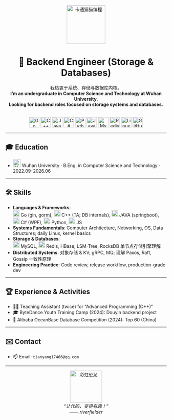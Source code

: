 <!-- 卡通风格 Backend Engineer 主页 by Copilot -->
<div align="center">
  <img src="https://raw.githubusercontent.com/riverfielder/riverfielder/master/assets/cat-coding.gif" width="120" alt="卡通猫猫编程" />
  
  # 🐾 Backend Engineer (Storage & Databases)

  我热衷于系统、存储与数据库内核。<br>
  <strong>I’m an undergraduate in Computer Science and Technology at Wuhan University.<br>
  Looking for backend roles focused on storage systems and databases.</strong>
  <br/><br/>

  <img src="https://cdn.jsdelivr.net/gh/devicons/devicon/icons/go/go-original.svg" width="32" title="Go" />
  <img src="https://cdn.jsdelivr.net/gh/devicons/devicon/icons/cplusplus/cplusplus-original.svg" width="32" title="C++" />
  <img src="https://cdn.jsdelivr.net/gh/devicons/devicon/icons/java/java-original.svg" width="32" title="Java" />
  <img src="https://cdn.jsdelivr.net/gh/devicons/devicon/icons/csharp/csharp-original.svg" width="32" title="C#" />
  <img src="https://cdn.jsdelivr.net/gh/devicons/devicon/icons/python/python-original.svg" width="32" title="Python" />
  <img src="https://cdn.jsdelivr.net/gh/devicons/devicon/icons/javascript/javascript-original.svg" width="32" title="JavaScript" />
  <img src="https://cdn.jsdelivr.net/gh/devicons/devicon/icons/mysql/mysql-original.svg" width="32" title="MySQL" />
  <img src="https://cdn.jsdelivr.net/gh/devicons/devicon/icons/redis/redis-original.svg" width="32" title="Redis" />
  <img src="https://cdn.jsdelivr.net/gh/devicons/devicon/icons/linux/linux-original.svg" width="32" title="Linux" />
  <img src="https://cdn.jsdelivr.net/gh/devicons/devicon/icons/github/github-original.svg" width="32" title="GitHub" />
</div>

---

## 🎓 Education

- <img src="https://raw.githubusercontent.com/riverfielder/riverfielder/master/assets/wuhan-university.png" width="24" alt="WHU" /> Wuhan University · B.Eng. in Computer Science and Technology · 2022.09–2026.06

---

## 🛠️ Skills

- **Languages & Frameworks**:  
  <img src="https://cdn.jsdelivr.net/gh/devicons/devicon/icons/go/go-original.svg" width="20"/> Go (gin, gorm), 
  <img src="https://cdn.jsdelivr.net/gh/devicons/devicon/icons/cplusplus/cplusplus-original.svg" width="20"/> C++ (TA; DB internals), 
  <img src="https://cdn.jsdelivr.net/gh/devicons/devicon/icons/java/java-original.svg" width="20"/> JAVA (springboot), 
  <img src="https://cdn.jsdelivr.net/gh/devicons/devicon/icons/csharp/csharp-original.svg" width="20"/> C# (WPF), 
  <img src="https://cdn.jsdelivr.net/gh/devicons/devicon/icons/python/python-original.svg" width="20"/> Python,
  <img src="https://cdn.jsdelivr.net/gh/devicons/devicon/icons/javascript/javascript-original.svg" width="20"/> JS
- **Systems Fundamentals**: Computer Architecture, Networking, OS, Data Structures; daily Linux, kernel basics
- **Storage & Databases**:  
  <img src="https://cdn.jsdelivr.net/gh/devicons/devicon/icons/mysql/mysql-original.svg" width="20"/> MySQL, 
  <img src="https://cdn.jsdelivr.net/gh/devicons/devicon/icons/redis/redis-original.svg" width="20"/> Redis, HBase; LSM-Tree, RocksDB 单节点存储引擎理解
- **Distributed Systems**: 对象存储 & KV; gRPC, MQ; 理解 Paxos, Raft, Gossip 一致性原理
- **Engineering Practice**: Code review, release workflow, production-grade dev

---

## 🏆 Experience & Activities

- 🧑‍🏫 Teaching Assistant (twice) for “Advanced Programming (C++)”
- 🎓 ByteDance Youth Training Camp (2024): Douyin backend project
- 🏅 Alibaba OceanBase Database Competition (2024): Top 60 (China)

---

## ✉️ Contact

- 📫 Email: `tianyang17466@qq.com`

---

<div align="center">
  <img src="https://raw.githubusercontent.com/riverfielder/riverfielder/master/assets/rainbow-dino.gif" width="100" alt="彩虹恐龙" />
  <br>
  <em>“让代码，变得有趣！”<br>—— riverfielder</em>
</div>
